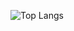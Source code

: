 <!---![tshuenhau's GitHub stats](https://github-readme-stats.vercel.app/api?username=tshuenhau&count_private=true&show_icons=true&theme=tokyonight) --->

<!---![Top Langs](https://github-readme-stats.vercel.app/api/top-langs/?username=tshuenhau&layout=compact&theme=tokyonight&langs_count=6)--->
![Top Langs](https://github-readme-stats.vercel.app/api/top-langs/?username=tshuenhau&layout=compact&theme=tokyonight&langs_count=6&exclude_repo=thestateofnations&hide=Jupyter%20Notebook,Shaderlab,CMAKE)

<!---[![Top Langs](https://github-readme-stats.vercel.app/api/top-langs/?username=tshuenhau&langs_count=8)](https://github.com/anuraghazra/github-readme-stats)--->

<!---[![Readme Card](https://github-readme-stats.vercel.app/api/pin/?username=tshuenhau&repo=gradis)](https://github.com/tshuenhau/gradis)--->
